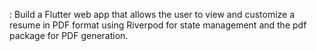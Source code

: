 : Build a Flutter web app that allows the user to view and customize a resume in PDF format using Riverpod
for state management and the pdf package for PDF generation.

